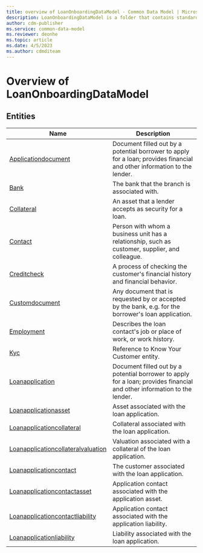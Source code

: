 ```yaml
---
title: overview of LoanOnboardingDataModel - Common Data Model | Microsoft Docs
description: LoanOnboardingDataModel is a folder that contains standard entities related to the Common Data Model.
author: cdm-publisher
ms.service: common-data-model
ms.reviewer: deonhe
ms.topic: article
ms.date: 4/5/2023
ms.author: cdmditeam
---
```


# Overview of LoanOnboardingDataModel


## Entities

|Name|Description|
|---|---|
|[Applicationdocument](Applicationdocument.md)|Document filled out by a potential borrower to apply for a loan; provides financial and other information to the lender\.|
|[Bank](Bank.md)|The bank that the branch is associated with\.|
|[Collateral](Collateral.md)|An asset that a lender accepts as security for a loan\.|
|[Contact](Contact.md)|Person with whom a business unit has a relationship, such as customer, supplier, and colleague\.|
|[Creditcheck](Creditcheck.md)|A process of checking the customer's financial history and financial behavior\.|
|[Customdocument](Customdocument.md)|Any document that is requested by or accepted by the bank, e\.g\. for the borrower's loan application\.|
|[Employment](Employment.md)|Describes the loan contact's job or place of work, or work history\.|
|[Kyc](Kyc.md)|Reference to Know Your Customer entity\.|
|[Loanapplication](Loanapplication.md)|Document filled out by a potential borrower to apply for a loan; provides financial and other information to the lender\.|
|[Loanapplicationasset](Loanapplicationasset.md)|Asset associated with the loan application\.|
|[Loanapplicationcollateral](Loanapplicationcollateral.md)|Collateral associated with the loan application\.|
|[Loanapplicationcollateralvaluation](Loanapplicationcollateralvaluation.md)|Valuation associated with a collateral of the loan application\.|
|[Loanapplicationcontact](Loanapplicationcontact.md)|The customer associated with the loan application\.|
|[Loanapplicationcontactasset](Loanapplicationcontactasset.md)|Application contact associated with the application asset\.|
|[Loanapplicationcontactliability](Loanapplicationcontactliability.md)|Application contact associated with the application liability\.|
|[Loanapplicationliability](Loanapplicationliability.md)|Liability associated with the loan application\.|
